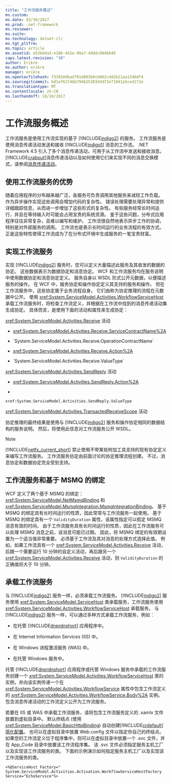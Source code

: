 ```yaml
---
title: "工作流服务概述"
ms.custom: 
ms.date: 03/30/2017
ms.prod: .net-framework
ms.reviewer: 
ms.suite: 
ms.technology: dotnet-clr
ms.tgt_pltfrm: 
ms.topic: article
ms.assetid: e536dda3-e286-441e-99a7-49ddc004b646
caps.latest.revision: "30"
author: Erikre
ms.author: erikre
manager: erikre
ms.openlocfilehash: f33920dbad701d803b9cb062cdd2b11aa1346df4
ms.sourcegitcommit: bd1ef61f4bb794b25383d3d72e71041a5ced172e
ms.translationtype: MT
ms.contentlocale: zh-CN
ms.lasthandoff: 10/18/2017
---
```

# <a name="workflow-services-overview"></a>工作流服务概述
工作流服务是使用工作流实现的基于 [!INCLUDE[indigo2](../../../../includes/indigo2-md.md)] 的服务。 工作流服务是使用消息传递活动发送和接收 [!INCLUDE[indigo1](../../../../includes/indigo1-md.md)] 消息的工作流。 .NET Framework 4.5 引入了多个消息传递活动，可用于从工作流中发送和接收消息。 [!INCLUDE[crabout](../../../../includes/crabout-md.md)]消息传递活动以及如何使用它们来实现不同的消息交换模式，请参阅[消息传递活动](../../../../docs/framework/wcf/feature-details/messaging-activities.md)。  
  
## <a name="benefits-of-using-workflow-services"></a>使用工作流服务的优势  
 随着应用程序的分布越来越广泛，各服务可负责调用其他服务来减轻工作负载。 作为异步操作实现这些调用会增加代码的复杂性。 错误处理需要处理异常和提供详细跟踪信息，从而进一步增加了这些形式的复杂性。 有些服务经常长时间运行，并且在等待输入时可能会占用宝贵的系统资源。 鉴于这些问题，分布式应用程序往往非常复杂，且难以编写和维护。 工作流很自然地表示异步工作的协调，特别是对外部服务的调用。 工作流也是表示长时间运行的业务流程的有效方式。 正是这些特性使得工作流成为了在分布式环境中生成服务的一笔宝贵财富。  
  
## <a name="implementing-a-workflow-service"></a>实现工作流服务  
 实现 [!INCLUDE[indigo2](../../../../includes/indigo2-md.md)] 服务时，您可以定义大量描述此服务及其收发的数据的协定。 这些数据表示为数据协定和消息协定。 WCF 和工作流服务均在服务说明中使用数据协定和消息协定定义。 服务自身以 WSDL 形式公开元数据，以便描述服务的操作。 在 WCF 中，服务协定和操作协定定义其支持的服务和操作。 但在工作流服务中，这些协定属于业务流程自身。 它们由称为协定推理的流程在元数据中公开。 使用 <xref:System.ServiceModel.Activities.WorkflowServiceHost> 承载工作流服务时，将检查工作流定义，并根据在工作流中找到的消息传递活动集生成协定。 具体而言，是使用下面的活动和属性来生成协定：  
  
 <xref:System.ServiceModel.Activities.Receive> 活动  
  
-   <xref:System.ServiceModel.Activities.Receive.ServiceContractName%2A>  
  
-   <!--zz <xref:System.ServiceModel.Activities.Receive.OperationContractName%2A>  --> `System.ServiceModel.Activities.Receive.OperationContractName`
  
-   <xref:System.ServiceModel.Activities.Receive.Action%2A>  
  
-   <!--zz <xref:System.ServiceModel.Activities.Receive.ValueType%2A>  --> `System.ServiceModel.Activities.Receive.ValueType`
  
 <xref:System.ServiceModel.Activities.SendReply> 活动  
  
-   <xref:System.ServiceModel.Activities.SendReply.Action%2A>  
  
-   <!--zz <xref:System.ServiceModel.Activities.SendReply.ValueType%2A> -->
`xref:System.ServiceModel.Activities.SendReply.ValueType`
  
 <xref:System.ServiceModel.Activities.TransactedReceiveScope> 活动  
  
 协定推理的最终结果是使用与 [!INCLUDE[indigo2](../../../../includes/indigo2-md.md)] 服务和操作协定相同的数据结构的服务说明。 然后，将使用此信息对工作流服务公开 WSDL。  
  
> [!NOTE]
>  [!INCLUDE[netfx_current_short](../../../../includes/netfx-current-short-md.md)] 禁止使用不带某些附加工具支持的现有协定定义来编写工作流服务。 工作流服务协定由前面讨论的协定推理流程创建。 不过，消息协定和数据协定完全受到支持。  
  
## <a name="workflow-services-and-msmq-based-bindings"></a>工作流服务和基于 MSMQ 的绑定  
 WCF 定义了两个基于 MSMQ 的绑定：<xref:System.ServiceModel.NetMsmqBinding> 和 <xref:System.ServiceModel.MsmqIntegration.MsmqIntegrationBinding>。  基于 MSMQ 的绑定具有长时间运行的性质，因此常常与工作流服务一起使用。 基于 MSMQ 的绑定具有一个 `ValidityDuration` 属性，该属性指定可以假定 MSMQ 消息有效的时间。 由于工作流服务具有长时间运行的性质，因此在工作流服务可以处理 MSMQ 消息之前，该消息可能已过期。 因此，将 MSMQ 绑定的有效期设置为一个适当值非常重要。 必须基于工作流及其对消息的处理方式选择此值。 例如，如果工作流具有一个 <xref:System.ServiceModel.Activities.Receive> 活动，后跟一个需要运行 10 分钟的自定义活动，再后跟另一个 <xref:System.ServiceModel.Activities.Receive> 活动，则 `ValidityDuration` 的正确值将大于 10 分钟。  
  
## <a name="hosting-a-workflow-service"></a>承载工作流服务  
 与 [!INCLUDE[indigo2](../../../../includes/indigo2-md.md)] 服务一样，必须承载工作流服务。 [!INCLUDE[indigo2](../../../../includes/indigo2-md.md)] 服务使用 <xref:System.ServiceModel.ServiceHost> 类承载服务，工作流服务使用 <xref:System.ServiceModel.Activities.WorkflowServiceHost> 承载服务。 与 [!INCLUDE[indigo2](../../../../includes/indigo2-md.md)] 服务一样，可以通过多种方式承载工作流服务，例如：  
  
-   在托管 [!INCLUDE[dnprdnshort](../../../../includes/dnprdnshort-md.md)] 应用程序中。  
  
-   在 Internet Information Services (IIS) 中。  
  
-   在 Windows 进程激活服务 (WAS) 中。  
  
-   在托管 Windows 服务中。  
  
 托管 [!INCLUDE[dnprdnshort](../../../../includes/dnprdnshort-md.md)] 应用程序或托管 Windows 服务中承载的工作流服务创建一个 <xref:System.ServiceModel.Activities.WorkflowServiceHost> 类的实例，并向该实例传递一个在 <xref:System.ServiceModel.Activities.WorkflowService> 属性中包含工作流定义的 <xref:System.ServiceModel.Activities.WorkflowService.Body%2A> 实例。 包含消息传递活动的工作流定义公开为工作流服务。  
  
 若要在 IIS 或 WAS 中承载工作流服务，请将包含工作流服务定义的 .xamlx 文件放置到虚拟目录中。 默认终结点 (使用<xref:System.ServiceModel.BasicHttpBinding>) 自动创建[!INCLUDE[crdefault](../../../../includes/crdefault-md.md)][简化配置](../../../../docs/framework/wcf/simplified-configuration.md)。 也可以在虚拟目录中放置 Web.config 文件以指定你自己的终结点。 如果您的工作流定义位于程序集中，则可以在虚拟目录中放置一个 .svc 文件，并在 App_Code 目录中放置该工作流程序集。 该 .svc 文件必须指定服务主机工厂以及实现该工作流服务的类。 下面的示例演示如何指定服务主机工厂以及实现该工作流服务的类。  
  
```  
<%@ServiceHost Factory=" System.ServiceModel.Activities.Activation.WorkflowServiceHostFactory  
Service="EchoService"%>  
```
